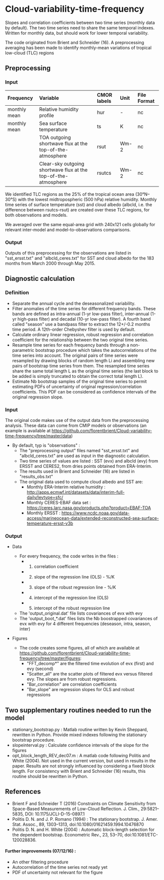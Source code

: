 # Cloud-variability-time-frequency
Slopes and correlation coefficients between two time series (monthly data by default).
The two time series need to share the same temporal indexes. Written for monthly data, but should work for lower temporal variability.

The code originated from Brient and Schneider (16). 
A preprocessing averaging has been made to identify monthly-mean variations of tropical low-cloud (TLC) regions

## Preprocessing
### Input
| Frequency | Variable | CMOR labels | Unit | File Format |
|:----------|:-----------------------------|:-------------|:--------|:------------|
| monthly mean | Relative humidity profile  | hur     |  -    | nc
| monthly mean | Sea surface temperature  | ts     |  K    | nc
|  | TOA outgoing shortwave flux at the top-of-the-atmosphere  | rsut     |  Wm-2    | nc
|  | Clear-sky outgoing shortwave flux at the top-of-the-atmosphere  | rsutcs     |  Wm-2    | nc

We identified TLC regions as the 25% of the tropical ocean area (30°N–30°S) with the lowest midtropospheric (500 hPa) relative humidity. 
Monthly time series of surface temperature (sst) and cloud albedo (albcld, i.e. the difference between rsutcs-rsut) are created over these TLC regions, for both observations and models.

We averaged over the same equal-area grid with 240x121 cells globally for relevant inter-model and model-to-observations comparisons.

### Output
Outputs of this preprocessing for the observations are listed in  "sst_ersst.txt" and "albcld_ceres.txt" for SST and cloud albedo for the 183 months from March 2000 through May 2015.

  
## Diagnostic calculation
### Definition
  - Separate the annual cycle and the deseasonalized variability.
  - Filter anomalies of the time series for different frequency bands. 
  These bands are defined as intra-annual (1-yr low-pass filter), inter-annual (1-yr high-pass filter) and decadal (10-yr low-pass filter). 
  A fourth band called "season" use a bandpass filter to extract the 12+/-0.2 months time period. A 12th-order Chebyshev filter is used by default.
  - Calculate ordinary linear regression, robust regression and correlation coefficient for the relationship between the two original time series.
  - Resample time series for each frequency bands through a non-parametric bootstrap procedure which takes the autocorrelations of the
  time series into account. 
  The original pairs of time series were resampled by drawing blocks of random length Li and assembling new pairs of bootstrap time series from them.
  The resampled time series share the same total length L as the original time series (the last block to be added is simply truncated to obtain the correct total length L).
  - Estimate Nb bootstrap samples of the original time series to permit estimating PDFs of uncertainty of original regression/correlation coefficients.
  This PDF can be considered as confidence intervals of the original regression slope.

### Input
The original code makes use of the output data from the preprocessing analysis. 
These data can come from CMIP models or observations (an example is available at https://github.com/florentbrient/Cloud-variability-time-frequency/tree/master/data)

- By default, typ is "observations" :
  - The "preprocessing output" files named "sst_ersst.txt" and "albcld_ceres.txt" are used as input in the diagnostic calculation.
  - Two time series of values are listed : SST (evx) and albcld (evy) from ERSST and CERES2, from dries points obtained from ERA-Interim.
  - The results used in Brient and Schneider (16) are listed in "results_obs.txt"
  - The original data used to compute cloud albedo and SST are:
    - Monthly ERA-Interim relative humidity : http://apps.ecmwf.int/datasets/data/interim-full-daily/levtype=sfc/
    - Monthly CERES-EBAF data set : https://ceres.larc.nasa.gov/products.php?product=EBAF-TOA
    - Monthly ERSST : https://www.ncdc.noaa.gov/data-access/marineocean-data/extended-reconstructed-sea-surface-temperature-ersst-v3b

### Output
  - Data
    - For every frequency, the code writes in the files :
  	  - 1. correlation coefficient
	  - 2. slope of the regression line (OLS) - %/K
	  - 3. slope of the robust regression line - %/K
	  - 4. intercept of the regression line (OLS)
	  - 5. intercept of the robust regression line
    - The 'output_original.dat' file lists covariances of evx with evy
    - The 'output_boot_*.dat' files lists the Nb boostrapped covariances of evx with evy for 4 different frequencies (deseason, intra, season, inter)

  - Figures
    - The code creates some figures, all of which are available at https://github.com/florentbrient/Cloud-variability-time-frequency/tree/master/figures:
      - "FFT_decomp*" are the filtered time evolution of evx (first) and evy (second)
      - "Scatter_all" are the scatter plots of filtered evx versus filtered evy. The slopes are from robust regressions.
      - "Bar_correlation" are correlation coefficients
      - "Bar_slope" are regression slopes for OLS and robust regressions

## Two supplementary routines needed to run the model
- stationary_bootstrap.py : Matlab routine written by Kevin Sheppard, rewritten in Python. Provide mixed indexes following the stationary bootstrap procedure.
- slopeinterval.py : Calculate confidence intervals of the slope for the figures
- opt_block_length_REV_dec07.m : A matlab code following Politis and White (2004). Not used in the current version, but used in results in the paper. Results are not strongly influenced by considering a fixed block length. For consistency with Brient and Schneider (16) results, this routine should be rewritten in Python.

References
----------

* Brient F and Schneider T (2016) Constraints on Climate Sensitivity from Space-Based Measurements of Low-Cloud Reflection. J. Clim., 29:5821–5835, DOI: 10.1175/JCLI-D-15-0897.1
* Politis D. N. and J. P. Romano (1994) : The stationary bootstrap. J. Amer. Stat. Assoc., 89, 1303–1313, doi:10.1080/01621459.1994.10476870
* Politis D. N. and H. White (2004) : Automatic block-length selection for the dependent bootstrap. Econometric Rev., 23, 53–70, doi:10.1081/ETC-120028836.


#### Further improvements (07/12/16) :
- An other filtering procedure
- Autocorrelation of the time series not ready yet
- PDF of uncertainty not relevant for the figure
